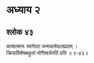 # अध्याय २

## श्लोक ४३

कामात्मानः स्वर्गपरा जन्मकर्मफलप्रदाम् ।<br>क्रियाविशेषबहुलां भोगैश्वर्यगतिं प्रति ॥ २-४३॥<br><br>

